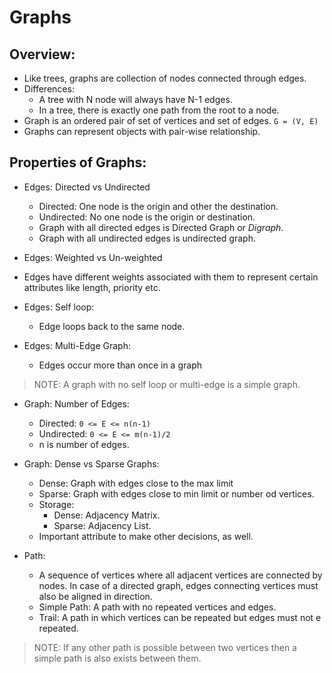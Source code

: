 # Graphs

## Overview:
- Like trees, graphs are collection of nodes connected through edges. 
- Differences:
    - A tree with N node will always have N-1 edges.
    - In a tree, there is exactly one path from the root to a node.
- Graph is an ordered pair of set of vertices and set of edges. `G = (V, E)`
- Graphs can represent objects with pair-wise relationship.
   
## Properties of Graphs:
- Edges: Directed vs Undirected
    - Directed: One node is the origin and other the destination. 
    - Undirected: No one node is the origin or destination.
    - Graph with all directed edges is Directed Graph or _Digraph_.
    - Graph with all undirected edges is undirected graph.

- Edges: Weighted vs Un-weighted
 - Edges have different weights associated with them to represent certain attributes like length, priority etc.

- Edges: Self loop: 
    - Edge loops back to the same node.

- Edges: Multi-Edge Graph:
    - Edges occur more than once in a graph

> NOTE: A graph with no self loop or multi-edge is a simple graph.

- Graph: Number of Edges: 
    - Directed: `0 <= E <= n(n-1)`
    - Undirected: `0 <= E <= m(n-1)/2`
    - n is number of edges.

- Graph: Dense vs Sparse Graphs: 
    - Dense: Graph with edges close to the max limit
    - Sparse: Graph with edges close to min limit or number od vertices.
    - Storage:
        - Dense: Adjacency Matrix.
        - Sparse: Adjacency List.
    - Important attribute to make other decisions, as well.

- Path: 
    - A sequence of vertices where all adjacent vertices are connected by nodes. In case of a directed graph, edges connecting vertices must also be aligned in direction.
    - Simple Path: A path with no repeated vertices and edges.
    - Trail: A path in which vertices can be repeated but edges must not e repeated.
> NOTE: If any other path is possible between two vertices then a simple path is also exists between them.




